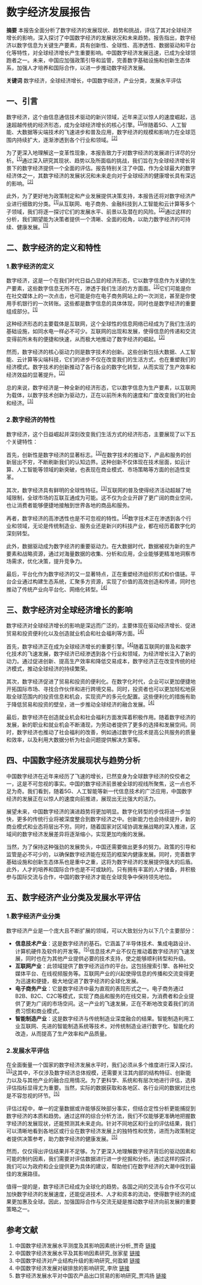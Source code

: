 # 数字经济发展报告

**摘要** 本报告全面分析了数字经济的发展现状、趋势和挑战，评估了其对全球经济增长的影响，深入探讨了中国数字经济的发展状况和未来趋势。报告指出，数字经济以数字信息为关键生产要素，具有创新性、全球性、高渗透性、数据驱动和平台化等特性，对全球经济增长产生重要影响。中国数字经济发展迅速，已成为全球领跑者之一。未来，中国应加强政策引导和监管，完善数字基础设施和创新生态体系，加强人才培养和国际合作，以进一步推动数字经济发展。

**关键词** 数字经济，全球经济增长，中国数字经济，产业分类，发展水平评估

## 一、引言

数字经济，这个由信息通信技术驱动的新兴领域，近年来正以惊人的速度崛起，迅速超越传统的经济形态，成为全球经济增长的核心引擎。<sup>[\[1\]](https://kns.cnki.net/kcms2/article/abstract?v=lWc4gvQ5J164Ox_5scWuqUHz7PcGHgM9YmnNVmbaab85_revE704PMm8OU1Z4hDvrMTMCGvUvNDvaMjZjHl3yWyR1SRBDKdHsxMX3YChUIt1DBZ-GtnsIgDmOvayNl7SvhiPI-QsG6usqSavpjTxHA==&uniplatform=NZKPT&language=CHS)</sup>伴随着5G、人工智能、大数据等尖端技术的飞速进步和普及应用，数字经济的规模和影响力在全球范围内持续扩大，逐渐渗透到各个行业和领域。<sup>[\[2\]](https://kns.cnki.net/kcms2/article/abstract?v=lWc4gvQ5J177oxZZZAroXohYP_9OEtZ0zZgpqkWPDrUv4smytT5ENGS9QASXCyMx5S4IXyBHKX_dgRXDfJI0uY8-zICpFKind_X-yyoSvxsGcdFTrUNA8c42edmL_n6SKmcubYBaHvKDhRia6ybrsw==&uniplatform=NZKPT&language=CHS)</sup>

为了更深入地理解这一变革性现象，本报告致力于对数字经济的发展进行详尽的分析。<sup>[\[1\]](https://kns.cnki.net/kcms2/article/abstract?v=lWc4gvQ5J164Ox_5scWuqUHz7PcGHgM9YmnNVmbaab85_revE704PMm8OU1Z4hDvrMTMCGvUvNDvaMjZjHl3yWyR1SRBDKdHsxMX3YChUIt1DBZ-GtnsIgDmOvayNl7SvhiPI-QsG6usqSavpjTxHA==&uniplatform=NZKPT&language=CHS)</sup>通过深入研究其现状、趋势以及所面临的挑战，我们旨在为全球经济增长背景下的数字经济提供一个全面的评估。报告特别关注了中国，作为全球最大的数字经济体之一，其数字经济的发展状况和未来走向对于全球经济的健康增长具有深远的影响。<sup>[\[2\]](https://kns.cnki.net/kcms2/article/abstract?v=lWc4gvQ5J177oxZZZAroXohYP_9OEtZ0zZgpqkWPDrUv4smytT5ENGS9QASXCyMx5S4IXyBHKX_dgRXDfJI0uY8-zICpFKind_X-yyoSvxsGcdFTrUNA8c42edmL_n6SKmcubYBaHvKDhRia6ybrsw==&uniplatform=NZKPT&language=CHS)</sup>

此外，为了更好地为政策制定和产业发展提供决策支持，本报告还将对数字经济产业进行细致的分类。<sup>[\[1\]](https://kns.cnki.net/kcms2/article/abstract?v=lWc4gvQ5J164Ox_5scWuqUHz7PcGHgM9YmnNVmbaab85_revE704PMm8OU1Z4hDvrMTMCGvUvNDvaMjZjHl3yWyR1SRBDKdHsxMX3YChUIt1DBZ-GtnsIgDmOvayNl7SvhiPI-QsG6usqSavpjTxHA==&uniplatform=NZKPT&language=CHS)</sup>从互联网、电子商务、金融科技到人工智能和云计算等多个子领域，我们将逐一探讨它们的发展水平、前景以及潜在的风险。<sup>[\[2\]](https://kns.cnki.net/kcms2/article/abstract?v=lWc4gvQ5J177oxZZZAroXohYP_9OEtZ0zZgpqkWPDrUv4smytT5ENGS9QASXCyMx5S4IXyBHKX_dgRXDfJI0uY8-zICpFKind_X-yyoSvxsGcdFTrUNA8c42edmL_n6SKmcubYBaHvKDhRia6ybrsw==&uniplatform=NZKPT&language=CHS)</sup>通过这样的分析，我们期望能为决策者提供一个清晰、全面的视角，以助力数字经济的可持续、健康发展。<sup>[\[1\]](https://kns.cnki.net/kcms2/article/abstract?v=lWc4gvQ5J164Ox_5scWuqUHz7PcGHgM9YmnNVmbaab85_revE704PMm8OU1Z4hDvrMTMCGvUvNDvaMjZjHl3yWyR1SRBDKdHsxMX3YChUIt1DBZ-GtnsIgDmOvayNl7SvhiPI-QsG6usqSavpjTxHA==&uniplatform=NZKPT&language=CHS)</sup>

## 二、数字经济的定义和特性

### 1.数字经济的定义

数字经济，这是一个在我们时代日益凸显的经济形态，它以数字信息作为关键的生产要素，这些数字信息无所不在，渗透于我们生活的方方面面。<sup>[\[3\]](https://kns.cnki.net/kcms2/article/abstract?v=lWc4gvQ5J14LdC9SFEn6fmWomRWgi1yG44fRJdVwLlfr_QjQpNTD3dVNZesvgflV2PJ9Pb0xEyD2vem93kmpb_Mbz317SvyooIVAGT6wE-b1bE6Phj4a0go_UWtbwjaqa9HiCBhwqBh8wGcrELoyEw==&uniplatform=NZKPT&language=CHS)</sup>它们可能是你在社交媒体上的一次点击，也可能是你在电子商务网站上的一次浏览，甚至是你使用手机银行的一次转账。这些都是数字信息的具体体现，同时也是数字经济的重要组成部分。<sup>[\[1\]](https://kns.cnki.net/kcms2/article/abstract?v=lWc4gvQ5J164Ox_5scWuqUHz7PcGHgM9YmnNVmbaab85_revE704PMm8OU1Z4hDvrMTMCGvUvNDvaMjZjHl3yWyR1SRBDKdHsxMX3YChUIt1DBZ-GtnsIgDmOvayNl7SvhiPI-QsG6usqSavpjTxHA==&uniplatform=NZKPT&language=CHS)</sup>

这种经济形态的主要载体是互联网，这个全球性的信息网络已经成为了我们生活的基础设施，如同水电一样必不可少。互联网的出现和发展，使得信息的传递和交流变得前所未有的便捷和快速，从而极大地推动了数字经济的崛起。<sup>[\[2\]](https://kns.cnki.net/kcms2/article/abstract?v=lWc4gvQ5J177oxZZZAroXohYP_9OEtZ0zZgpqkWPDrUv4smytT5ENGS9QASXCyMx5S4IXyBHKX_dgRXDfJI0uY8-zICpFKind_X-yyoSvxsGcdFTrUNA8c42edmL_n6SKmcubYBaHvKDhRia6ybrsw==&uniplatform=NZKPT&language=CHS)</sup>

然而，数字经济的核心驱动力则是数字技术的创新。这些创新包括大数据、人工智能、云计算等尖端科技，它们的进步不仅在改变我们的生活方式，也在重塑我们的经济模式。数字技术的创新推动了各行各业的数字化转型，从而实现了生产效率和经济效益的显著提升。<sup>[\[2\]](https://kns.cnki.net/kcms2/article/abstract?v=lWc4gvQ5J177oxZZZAroXohYP_9OEtZ0zZgpqkWPDrUv4smytT5ENGS9QASXCyMx5S4IXyBHKX_dgRXDfJI0uY8-zICpFKind_X-yyoSvxsGcdFTrUNA8c42edmL_n6SKmcubYBaHvKDhRia6ybrsw==&uniplatform=NZKPT&language=CHS)</sup>

总的来说，数字经济是一种全新的经济形态，它以数字信息为生产要素，以互联网为载体，以数字技术创新为驱动力，正在以前所未有的速度和广度改变我们的社会和经济。<sup>[\[3\]](https://kns.cnki.net/kcms2/article/abstract?v=lWc4gvQ5J14LdC9SFEn6fmWomRWgi1yG44fRJdVwLlfr_QjQpNTD3dVNZesvgflV2PJ9Pb0xEyD2vem93kmpb_Mbz317SvyooIVAGT6wE-b1bE6Phj4a0go_UWtbwjaqa9HiCBhwqBh8wGcrELoyEw==&uniplatform=NZKPT&language=CHS)</sup>

### 2.数字经济的特性

数字经济，这个日益崛起并深刻改变我们生活方式的经济形态，主要展现了以下五个关键特性：

首先，创新性是数字经济的显著标志。<sup>[\[3\]](https://kns.cnki.net/kcms2/article/abstract?v=lWc4gvQ5J14LdC9SFEn6fmWomRWgi1yG44fRJdVwLlfr_QjQpNTD3dVNZesvgflV2PJ9Pb0xEyD2vem93kmpb_Mbz317SvyooIVAGT6wE-b1bE6Phj4a0go_UWtbwjaqa9HiCBhwqBh8wGcrELoyEw==&uniplatform=NZKPT&language=CHS)</sup>在数字技术的推动下，产品和服务的创新层出不穷，不断刷新我们的认知边界。这种创新不仅体现在技术层面，如云计算、人工智能等领域的新突破，也表现在商业模式、市场策略等方面的创造性变革。

其次，数字经济具有鲜明的全球性特征。<sup>[\[3\]](https://kns.cnki.net/kcms2/article/abstract?v=lWc4gvQ5J14LdC9SFEn6fmWomRWgi1yG44fRJdVwLlfr_QjQpNTD3dVNZesvgflV2PJ9Pb0xEyD2vem93kmpb_Mbz317SvyooIVAGT6wE-b1bE6Phj4a0go_UWtbwjaqa9HiCBhwqBh8wGcrELoyEw==&uniplatform=NZKPT&language=CHS)</sup>互联网的普及使得经济活动超越了地域限制，全球市场的互联互通成为可能。这不仅为企业开辟了更广阔的商业空间，也让消费者能够便捷地接触到世界各地的商品和服务。

再者，数字经济的高渗透性也是不可忽视的特性。<sup>[\[4\]](https://kns.cnki.net/kcms2/article/abstract?v=lWc4gvQ5J14yGa1pUBEpPRmYkr7nRa4GG7WMR12H_xh9jWr8-DnTf0fzFOD8T9MJMWF5DNuZ8q4M9_oSfgcTPo1q10MwEaWRPupJLrmNJJZQN4kodfS4pVw36bX73sVfEGZdV93dg_m8f80imsPyGw==&uniplatform=NZKPT&language=CHS)</sup>数字技术正在渗透到各个行业和领域，无论是传统制造业、服务业还是新兴的科技产业，都在经历着数字化的深刻转型。

此外，数据驱动成为数字经济的重要驱动力。在大数据时代，数据被视为新的生产要素和战略资源，通过对海量数据的收集、分析和应用，企业能够更精准地洞察市场需求，优化决策，提升竞争力。

最后，平台化作为数字经济的又一显著特点，正在重塑经济组织形式和价值链。平台企业通过构建生态系统，汇聚多方资源，实现了价值的高效创造和传递，同时也推动了传统产业向平台化、网络化转型。<sup>[\[4\]](https://kns.cnki.net/kcms2/article/abstract?v=lWc4gvQ5J14yGa1pUBEpPRmYkr7nRa4GG7WMR12H_xh9jWr8-DnTf0fzFOD8T9MJMWF5DNuZ8q4M9_oSfgcTPo1q10MwEaWRPupJLrmNJJZQN4kodfS4pVw36bX73sVfEGZdV93dg_m8f80imsPyGw==&uniplatform=NZKPT&language=CHS)</sup>

## 三、数字经济对全球经济增长的影响

数字经济对全球经济增长的影响是深远而广泛的，主要体现在驱动经济增长、促进贸易和投资便利化以及创造就业机会和社会福利等方面。<sup>[\[4\]](https://kns.cnki.net/kcms2/article/abstract?v=lWc4gvQ5J14yGa1pUBEpPRmYkr7nRa4GG7WMR12H_xh9jWr8-DnTf0fzFOD8T9MJMWF5DNuZ8q4M9_oSfgcTPo1q10MwEaWRPupJLrmNJJZQN4kodfS4pVw36bX73sVfEGZdV93dg_m8f80imsPyGw==&uniplatform=NZKPT&language=CHS)</sup>

首先，数字经济正在成为全球经济增长的重要引擎。<sup>[\[4\]](https://kns.cnki.net/kcms2/article/abstract?v=lWc4gvQ5J14yGa1pUBEpPRmYkr7nRa4GG7WMR12H_xh9jWr8-DnTf0fzFOD8T9MJMWF5DNuZ8q4M9_oSfgcTPo1q10MwEaWRPupJLrmNJJZQN4kodfS4pVw36bX73sVfEGZdV93dg_m8f80imsPyGw==&uniplatform=NZKPT&language=CHS)</sup>随着互联网的普及和数字化技术的飞速发展，数字经济已经渗透到各个行业和领域，为经济增长注入了新的动力。通过促进创新、提高生产效率和降低交易成本，数字经济正在改变传统的经济模式，推动全球经济的持续繁荣。

其次，数字经济促进了贸易和投资的便利化。在数字化时代，企业可以更加便捷地开拓国际市场、寻找合作伙伴和进行跨境交易。同时，投资者也可以更加轻松地获取全球范围内的投资信息和机会，实现资产的多元化配置。这些便利化的措施有助于降低贸易和投资的壁垒，进一步推动全球经济的融合发展。<sup>[\[4\]](https://kns.cnki.net/kcms2/article/abstract?v=lWc4gvQ5J14yGa1pUBEpPRmYkr7nRa4GG7WMR12H_xh9jWr8-DnTf0fzFOD8T9MJMWF5DNuZ8q4M9_oSfgcTPo1q10MwEaWRPupJLrmNJJZQN4kodfS4pVw36bX73sVfEGZdV93dg_m8f80imsPyGw==&uniplatform=NZKPT&language=CHS)</sup>

最后，数字经济在创造就业机会和社会福利方面发挥着积极作用。随着数字经济的发展，新的职业和就业机会不断涌现，为劳动者提供了更多的选择和发展空间。同时，数字经济也推动了社会福利的改善，例如通过数字化技术提高公共服务的质量和效率，以及利用大数据分析为社会问题提供解决方案等。

## 四、中国数字经济发展现状与趋势分析

中国数字经济在近年来经历了飞速的增长，已然变身为全球数字经济的佼佼者之一，这是不可忽视的事实。中国的数字经济前景被全球的视线所聚焦，这一点也不足为奇。我们看到，随着5G、人工智能等新一代信息技术的广泛应用，中国数字经济的发展正在以惊人的速度向前推进，展现出无比强大的活力。

展望未来，中国数字经济的演进趋势将更加明显。数字化转型的步伐将进一步加快，更多的传统行业将被深度整合到数字经济之中。创新能力也会持续提升，新的商业模式和业态将层出不穷。同时，随着国家对区域协调发展战略的深入推进，区域间的数字经济发展差异将逐渐缩小，实现更加均衡的发展。

当然，为了保持这种强劲的发展势头，中国还需要做出更多的努力。政策的引导和监管是必不可少的，以确保数字经济能在规范的框架内健康发展。同时，完善数字基础设施和创新生态体系也是重中之重，这将为数字经济的发展提供强大的后盾。此外，人才的培养和国际合作也是不可或缺的。只有拥有丰富的人才储备，并积极参与国际交流与合作，中国的数字经济才能在全球竞争中保持领先地位。

## 五、数字经济产业分类及发展水平评估

### 1.数字经济产业分类

数字经济产业是一个庞大且不断扩展的领域，可以大致划分为以下几个主要部分：

* **信息技术产业**：这是数字经济的基石。它涵盖了半导体技术、集成电路设计、计算机硬件及软件的开发等。<sup>[\[5\]](https://kns.cnki.net/kcms2/article/abstract?v=lWc4gvQ5J14j1PRldNWXxkZyc4988IGkyJMfDM6z_LmLioAyt-Gv4uPpZrxZdS3c_PiQjr7_3Rwg5LLSUxusDVOZIP-7x0n9hi6Jdrg0pYoB70GgcbT6FP68NJHiY0rt0uqUsPQdPZ22eBva8SaAig==&uniplatform=NZKPT&language=CHS)</sup>信息技术产业不仅在推动着数字经济的飞速发展，同时也在为其他产业提供必要的技术支持，使之能够顺利转型和升级。
* **互联网产业**：此领域提供了数字经济运作的平台。这包括搜索引擎、各种社交媒体平台、在线视频服务等。互联网产业的兴起使得信息的传播和交流变得更为迅速和便捷，极大地促进了数字经济的全球化发展。
* **电子商务产业**：它是数字经济中最为直观的表现形式之一。电子商务通过B2B、B2C、C2C等模式，实现了商品和服务的在线交易，为消费者和企业提供了更为广阔的市场空间。这一产业的飞速发展，正在不断地改变着我们的消费习惯和商业模式。
* **智能制造产业**：这是数字经济与传统制造业深度融合的结果。智能制造利用工业互联网、先进的智能制造系统等技术，对传统制造业进行数字化、智能化的改造，从而提高了生产效率和产品质量。

### 2.发展水平评估

在全面衡量一个国家的数字经济发展水平时，我们必须从多个维度进行深入探讨。<sup>[\[5\]](https://kns.cnki.net/kcms2/article/abstract?v=lWc4gvQ5J14j1PRldNWXxkZyc4988IGkyJMfDM6z_LmLioAyt-Gv4uPpZrxZdS3c_PiQjr7_3Rwg5LLSUxusDVOZIP-7x0n9hi6Jdrg0pYoB70GgcbT6FP68NJHiY0rt0uqUsPQdPZ22eBva8SaAig==&uniplatform=NZKPT&language=CHS)</sup>这其中，不仅涉及数字经济总体规模，还需要关注其内部的结构特征、创新能力以及与其他产业的融合应用情况。为了更科学、系统和有层次地进行评估，选择评估指标显得尤为重要。当然，实际的数据获取和各地区、各行业间的数据对比也是不容忽视的环节。<sup>[\[5\]](https://kns.cnki.net/kcms2/article/abstract?v=lWc4gvQ5J14j1PRldNWXxkZyc4988IGkyJMfDM6z_LmLioAyt-Gv4uPpZrxZdS3c_PiQjr7_3Rwg5LLSUxusDVOZIP-7x0n9hi6Jdrg0pYoB70GgcbT6FP68NJHiY0rt0uqUsPQdPZ22eBva8SaAig==&uniplatform=NZKPT&language=CHS)</sup>

评估过程中，单一的定量数据或许能够反映部分事实，但结合定性分析更能捕捉到数字经济的本质和趋势。通过这样的综合分析方法，我们不仅能够更准确地把握数字经济的发展现状，还能预测其未来走向。针对不同地区和行业的评估结果，我们可以清晰地看到各地区或行业在数字经济发展上的独特性和优势，进而为政策制定者提供决策参考，助力数字经济的健康发展。<sup>[\[5\]](https://kns.cnki.net/kcms2/article/abstract?v=lWc4gvQ5J14j1PRldNWXxkZyc4988IGkyJMfDM6z_LmLioAyt-Gv4uPpZrxZdS3c_PiQjr7_3Rwg5LLSUxusDVOZIP-7x0n9hi6Jdrg0pYoB70GgcbT6FP68NJHiY0rt0uqUsPQdPZ22eBva8SaAig==&uniplatform=NZKPT&language=CHS)</sup>

然而，仅仅得出评估结果并不足够。为了更深入地理解数字经济背后的驱动因素和可能的制约因素，我们需要对评估数据进行进一步挖掘和分析。通过这样的探讨，我们可以为政府和企业提供更为具体的建议，帮助他们在数字经济的大潮中找到最佳的发展路径。

值得一提的是，数字经济已经成为全球化的趋势。各国之间的交流与合作不仅可以加快数字经济的发展速度，还能促进技术、人才和资本的流动，使得数字经济的成果更加惠及全球。因此，加强国际合作与交流无疑是推动数字经济向前发展的重要策略之一。

## 参考文献
1. 中国数字经济发展水平测度及其影响因素统计分析_贾奇 [链接](https://kns.cnki.net/kcms2/article/abstract?v=lWc4gvQ5J164Ox_5scWuqUHz7PcGHgM9YmnNVmbaab85_revE704PMm8OU1Z4hDvrMTMCGvUvNDvaMjZjHl3yWyR1SRBDKdHsxMX3YChUIt1DBZ-GtnsIgDmOvayNl7SvhiPI-QsG6usqSavpjTxHA==&uniplatform=NZKPT&language=CHS)
2. 中国数字经济发展水平及其影响因素研究_张家星 [链接](https://kns.cnki.net/kcms2/article/abstract?v=lWc4gvQ5J177oxZZZAroXohYP_9OEtZ0zZgpqkWPDrUv4smytT5ENGS9QASXCyMx5S4IXyBHKX_dgRXDfJI0uY8-zICpFKind_X-yyoSvxsGcdFTrUNA8c42edmL_n6SKmcubYBaHvKDhRia6ybrsw==&uniplatform=NZKPT&language=CHS)
3. 中国数字经济对产业结构升级的影响研究_何盈颖 [链接](https://kns.cnki.net/kcms2/article/abstract?v=lWc4gvQ5J14LdC9SFEn6fmWomRWgi1yG44fRJdVwLlfr_QjQpNTD3dVNZesvgflV2PJ9Pb0xEyD2vem93kmpb_Mbz317SvyooIVAGT6wE-b1bE6Phj4a0go_UWtbwjaqa9HiCBhwqBh8wGcrELoyEw==&uniplatform=NZKPT&language=CHS)
4. 中国数字经济发展对碳排放的影响研究_李欣 [链接](https://kns.cnki.net/kcms2/article/abstract?v=lWc4gvQ5J14yGa1pUBEpPRmYkr7nRa4GG7WMR12H_xh9jWr8-DnTf0fzFOD8T9MJMWF5DNuZ8q4M9_oSfgcTPo1q10MwEaWRPupJLrmNJJZQN4kodfS4pVw36bX73sVfEGZdV93dg_m8f80imsPyGw==&uniplatform=NZKPT&language=CHS)
5. 数字经济发展水平对中国农产品出口贸易的影响研究_贾鸿扬 [链接](https://kns.cnki.net/kcms2/article/abstract?v=lWc4gvQ5J14j1PRldNWXxkZyc4988IGkyJMfDM6z_LmLioAyt-Gv4uPpZrxZdS3c_PiQjr7_3Rwg5LLSUxusDVOZIP-7x0n9hi6Jdrg0pYoB70GgcbT6FP68NJHiY0rt0uqUsPQdPZ22eBva8SaAig==&uniplatform=NZKPT&language=CHS)
